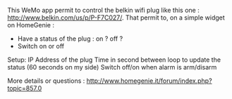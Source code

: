 This WeMo app permit to control the belkin wifi plug like this one : http://www.belkin.com/us/p/P-F7C027/.
That permit to, on a simple widget on HomeGenie : 
 * Have a status of the plug : on ? off ? 
 * Switch on or off

Setup:
    IP Address of the plug
    Time in second between loop to update the status (60 seconds on my side)
    Switch off/on when alarm is arm/disarm

More details or questions : http://www.homegenie.it/forum/index.php?topic=857.0
